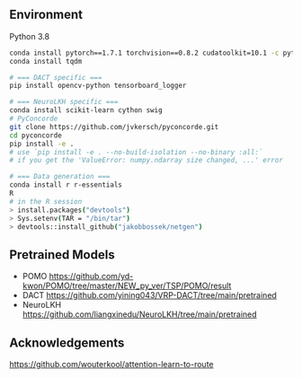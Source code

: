
## Environment

Python 3.8

```bash
conda install pytorch==1.7.1 torchvision==0.8.2 cudatoolkit=10.1 -c pytorch
conda install tqdm

# === DACT specific ===
pip install opencv-python tensorboard_logger

# === NeuroLKH specific ===
conda install scikit-learn cython swig
# PyConcorde
git clone https://github.com/jvkersch/pyconcorde.git
cd pyconcorde
pip install -e .
# use `pip install -e . --no-build-isolation --no-binary :all:`
# if you get the 'ValueError: numpy.ndarray size changed, ...' error

# === Data generation ===
conda install r r-essentials
R
# in the R session
> install.packages("devtools")
> Sys.setenv(TAR = "/bin/tar")
> devtools::install_github("jakobbossek/netgen")
```

## Pretrained Models

- POMO
  https://github.com/yd-kwon/POMO/tree/master/NEW_py_ver/TSP/POMO/result
- DACT
  https://github.com/yining043/VRP-DACT/tree/main/pretrained
- NeuroLKH
  https://github.com/liangxinedu/NeuroLKH/tree/main/pretrained

## Acknowledgements

https://github.com/wouterkool/attention-learn-to-route
